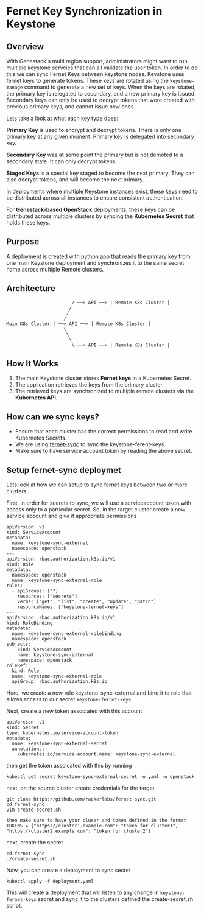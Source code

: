 # Fernet Key Synchronization in Keystone

## Overview
With Genestack's multi region support, administrators might want to run multiple keystone servcies that can all validate the user token. In order to
do this we can sync Fernet Keys between keystone nodes. Keystone uses fernet keys to generate tokens. These keys are rotated using the `keystone-manage` command to generate a new set of keys.
When the keys are rotated, the primary key is relegated to secondary, and a new primary key is issued. Secondary keys can only be used to decrypt tokens that were created with previous primary keys, and cannot issue new ones.

Lets take a look at what each key type does:

**Primary Key** is used to encrypt and decrypt tokens. There is only one primary key at any given moment. Primary key is delegated into secondary key.

**Secondary Key** was at some point the primary but is not demoted to a secondary state. It can only decrypt tokens.

**Staged Keys** is a special key staged to become the next primary. They can also decrypt tokens, and will become the next primary.

In deployments where multiple Keystone instances exist, these keys need to be distributed across all instances to ensure consistent authentication.

For **Genestack-based OpenStack** deployments, these keys can be distributed across multiple clusters by syncing the **Kubernetes Secret** that holds these keys.

## Purpose
A deployment is created with python app that  reads the primary key from one main Keystone deployment and synchronizes it to the same secret name across multiple Remote clusters.

## Architecture


```
                        / ──> API ──> | Remote K8s Cluster |
                       /
                      /
                     /
Main K8s Cluster | ──> API ──> | Remote K8s Cluster |
                     \
                      \
                       \
                        \ ──> API ──> | Remote K8s Cluster |
```

## How It Works
1. The main Keystone cluster stores **Fernet keys** in a Kubernetes Secret.
2. The application retrieves the keys from the primary cluster.
3. The retrieved keys are synchronized to multiple remote clusters via the **Kubernetes API**.

## How can we sync keys?
- Ensure that each cluster has the correct permissions to read and write Kubernetes Secrets.
- We are using [fernet-sync](https://github.com/rackerlabs/fernet-sync) to sync the keystone-ferent-keys.
- Make sure to have service account token by reading the above secret.

## Setup fernet-sync deploymet

Lets look at how we can setup to sync fernet keys between two or more clusters.

First, in order for secrets to sync, we will use a serviceaccount token with access only to a particular secret.
So, in the target cluster create a new service account and give it appropriate permissions
```
apiVersion: v1
kind: ServiceAccount
metadata:
  name: keystone-sync-external
  namespace: openstack
---
apiVersion: rbac.authorization.k8s.io/v1
kind: Role
metadata:
  namespace: openstack
  name: keystone-sync-external-role
rules:
  - apiGroups: [""]
    resources: ["secrets"]
    verbs: ["get", "list", "create", "update", "patch"]
    resourceNames: ["keystone-fernet-keys"]
---
apiVersion: rbac.authorization.k8s.io/v1
kind: RoleBinding
metadata:
  name: keystone-sync-external-rolebinding
  namespace: openstack
subjects:
  - kind: ServiceAccount
    name: keystone-sync-external
    namespace: openstack
roleRef:
  kind: Role
  name: keystone-sync-external-role
  apiGroup: rbac.authorization.k8s.io
```

Here, we create a new role keystone-sync-external and bind it to role that allows access to our secret `keystone-fernet-keys`

Next, create a new token associated with this account

```
apiVersion: v1
kind: Secret
type: kubernetes.io/service-account-token
metadata:
  name: keystone-sync-external-secret
  annotations:
    kubernetes.io/service-account.name: keystone-sync-external
```

then get the token assoicated with this by running

```
kubectl get secret keystone-sync-external-secret -o yaml -n openstack
```

next, on the source cluster create credentials for the target

```
git clone https://github.com/rackerlabs/fernet-sync.git
cd fernet-sync
vim create-secret.sh

then make sure to have your cluser and token defined in the format
TOKENS = {"https://cluster1.example.com": "token for cluster1", "https://cluster2.example.com": "token for cluster2"}
```

next, create the secret

```
cd fernet-sync
./create-secret.sh

```

Now, you can create a deployment to sync secret


```shell
kubectl apply -f deployment.yaml
```

This will create a deployment that will listen to any change in `keystone-fernet-keys` secret and sync it to the
clusters defined the create-secret.sh script.
